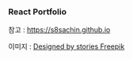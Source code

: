### React Portfolio


참고 : <a href="https://s8sachin.github.io">https://s8sachin.github.io</a>

이미지 : <a href="http://www.freepik.com">Designed by stories Freepik</a>
